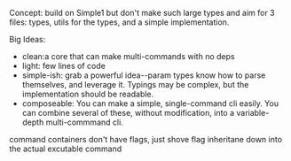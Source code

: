 Concept: build on Simple1 but don't make such large types and aim for 3 files: types, utils for the types, and a simple implementation.

Big Ideas:
- clean:a core that can make multi-commands with no deps
- light: few lines of code
- simple-ish: grab a powerful idea--param types know how to parse themselves, and leverage it. Typings may be complex, but the implementation should be readable.
- composeable: You can make a simple, single-command cli easily. You can combine several of these, without modification, into a variable-depth multi-commmand cli.

command containers don't have flags, just shove flag inheritane down into the actual excutable command